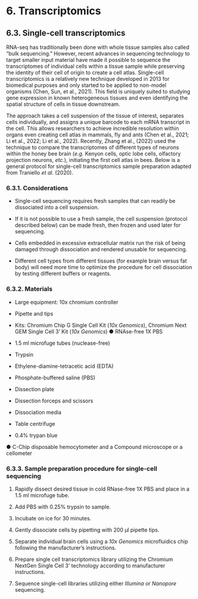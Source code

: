 # 6. Transcriptomics

## 6.3. Single-cell transcriptomics

RNA-seq has traditionally been done with whole tissue samples also called “bulk sequencing.” However, recent advances in sequencing technology to target smaller input material have made it possible to sequence the transcriptomes of individual cells within a tissue sample while preserving the identity of their cell of origin to create a cell atlas. Single-cell transcriptomics is a relatively new technique developed in 2013 for biomedical purposes and only started to be applied to non-model organisms (Chen, Sun, et al., 2021). This field is uniquely suited to studying gene expression in known heterogeneous tissues and even identifying the spatial structure of cells in tissue downstream.

The approach takes a cell suspension of the tissue of interest, separates cells individually, and assigns a unique barcode to each mRNA transcript in the cell. This allows researchers to achieve incredible resolution within organs even creating cell atlas in mammals, fly and ants (Chen et al., 2021; Li et al., 2022; Li et al., 2022). Recently, Zhang et al., (2022) used the technique to compare the transcriptomes of different types of neurons within the honey bee brain (*e.g.* Kenyon cells, optic lobe cells, olfactory projection neurons, *etc.*), initiating the first cell atlas in bees. Below is a general protocol for single-cell transcriptomics sample preparation adapted from Traniello *et al.* (2020).

### 6.3.1. Considerations

-   Single-cell sequencing requires fresh samples that can readily be dissociated into a cell suspension.

-   If it is not possible to use a fresh sample, the cell suspension (protocol described below) can be made fresh, then frozen and used later for sequencing.

-   Cells embedded in excessive extracellular matrix run the risk of being damaged through dissociation and rendered unusable for sequencing.

-   Different cell types from different tissues (for example brain versus fat body) will need more time to optimize the procedure for cell dissociation by testing different buffers or reagents.

### 6.3.2. Materials

-   Large equipment: 10x chromium controller

-   Pipette and tips

-   Kits: Chromium Chip G Single Cell Kit (*10x Genomics*), Chromium Next GEM Single Cell 3’ Kit (*10x Genomics*) ● RNAse-free 1X PBS

-   1.5 ml microfuge tubes (nuclease-free)

-   Trypsin

-   Ethylene-diamine-tetracetic acid (EDTA)

-   Phosphate-buffered saline (PBS)

-   Dissection plate

-   Dissection forceps and scissors

-   Dissociation media

-   Table centrifuge

-   0.4% trypan blue

● C-Chip disposable hemocytometer and a Compound microscope or a cellometer

### 6.3.3. Sample preparation procedure for single-cell sequencing

1.  Rapidly dissect desired tissue in cold RNase-free 1X PBS and place in a 1.5 ml microfuge tube.

2.  Add PBS with 0.25% trypsin to sample.

3.  Incubate on ice for 30 minutes.

4.  Gently dissociate cells by pipetting with 200 μl pipette tips.

5.  Separate individual brain cells using a *10x Genomics* microfluidics chip following the manufacturer’s instructions.

6.  Prepare single cell transcriptomics library utilizing the Chromium NextGen Single Cell 3’ technology according to manufacturer instructions.

7.  Sequence single-cell libraries utilizing either *Illumina* or *Nanopore* sequencing.

